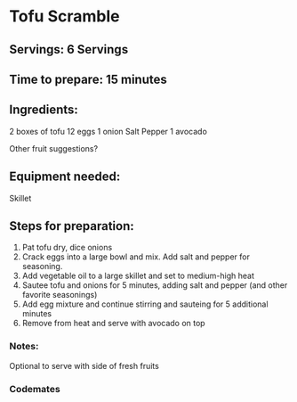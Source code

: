 # Tofu Scramble

## Servings: 6 Servings

## Time to prepare: 15 minutes

## Ingredients:
2 boxes of tofu
12 eggs
1 onion
Salt
Pepper
1 avocado

Other fruit suggestions?
## Equipment needed:
Skillet

## Steps for preparation:
1. Pat tofu dry, dice onions
2. Crack eggs into a large bowl and mix. Add salt and pepper for seasoning.
3. Add vegetable oil to a large skillet and set to medium-high heat
4. Sautee tofu and onions for 5 minutes, adding salt and pepper (and other favorite seasonings)
5. Add egg mixture and continue stirring and sauteing for 5 additional minutes
6. Remove from heat and serve with avocado on top


### Notes:
Optional to serve with side of fresh fruits


### Codemates #
